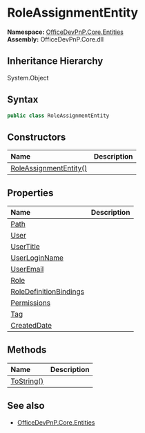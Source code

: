 # RoleAssignmentEntity
**Namespace:** [OfficeDevPnP.Core.Entities](OfficeDevPnP.Core.Entities.md)  
**Assembly:** OfficeDevPnP.Core.dll  
## Inheritance Hierarchy
System.Object  

## Syntax
```C#
public class RoleAssignmentEntity
```
## Constructors
|**Name**|**Description**|
|:-----|:-----|
| [RoleAssignmentEntity()](OfficeDevPnP.Core.Entities.RoleAssignmentEntity.ctor1.md) | 
## Properties
|**Name**|**Description**|
|:-----|:-----|
| [Path](OfficeDevPnP.Core.Entities.RoleAssignmentEntity.Path.md) | 
| [User](OfficeDevPnP.Core.Entities.RoleAssignmentEntity.User.md) | 
| [UserTitle](OfficeDevPnP.Core.Entities.RoleAssignmentEntity.UserTitle.md) | 
| [UserLoginName](OfficeDevPnP.Core.Entities.RoleAssignmentEntity.UserLoginName.md) | 
| [UserEmail](OfficeDevPnP.Core.Entities.RoleAssignmentEntity.UserEmail.md) | 
| [Role](OfficeDevPnP.Core.Entities.RoleAssignmentEntity.Role.md) | 
| [RoleDefinitionBindings](OfficeDevPnP.Core.Entities.RoleAssignmentEntity.RoleDefinitionBindings.md) | 
| [Permissions](OfficeDevPnP.Core.Entities.RoleAssignmentEntity.Permissions.md) | 
| [Tag](OfficeDevPnP.Core.Entities.RoleAssignmentEntity.Tag.md) | 
| [CreatedDate](OfficeDevPnP.Core.Entities.RoleAssignmentEntity.CreatedDate.md) | 
## Methods
|**Name**|**Description**|
|:-----|:-----|
| [ToString()](OfficeDevPnP.Core.Entities.RoleAssignmentEntity.b40365cf.md) | 
## See also
- [OfficeDevPnP.Core.Entities](OfficeDevPnP.Core.Entities.md)
